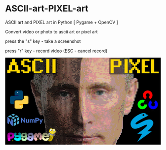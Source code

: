 # ASCII-art-PIXEL-art
ASCII art and PIXEL art in Python [ Pygame + OpenCV ]

Convert video or photo to asсii art or pixel art

press the "s" key - take a screenshot

press "r" key - record video (ESC - cancel record)


![ascii_pixel_art](screenshot/1.jpg "ascii_pixel_art")
